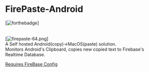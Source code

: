 # FirePaste-Android
[![forthebadge](http://forthebadge.com/images/badges/built-for-android.svg)] <br> <br> <br>
[![firepaste-64.png](https://s17.postimg.org/ox820dlzj/firepaste-64.png)] <br>
A Self hosted Android(copy)->MacOS(paste) solution. <br>
Monitors Android's Clipboard, copies new copied text to Firebase's Realtime Database.

<a href="https://firebase.google.com/docs/android/setup#use_the_firebase_assistant">Requires FireBase Config</a>
